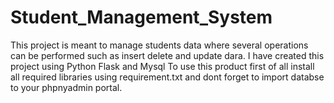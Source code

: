 # Student_Management_System
This project is meant to manage students data where several operations can be performed such as insert delete and update dara. I have created this project using Python Flask and Mysql
To use this product first of all install all required libraries using requirement.txt and dont forget to import databse to your phpnyadmin portal.
